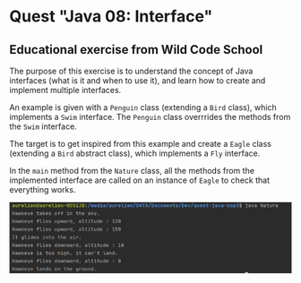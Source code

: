 # Quest "Java 08: Interface"

## Educational exercise from Wild Code School

The purpose of this exercise is to understand the concept of Java interfaces (what is it and when to use it), and learn how to create and implement multiple
interfaces.

An example is given with a <code>Penguin</code> class (extending a <code>Bird</code> class), which implements a <code>Swim</code> interface.
The <code>Penguin</code> class overrrides the methods from the <code>Swim</code> interface. 

The target is to get inspired from this example and create a <code>Eagle</code> class (extending a <code>Bird</code> abstract class), 
which implements a <code>Fly</code> interface.

In the <code>main</code> method from the <code>Nature</code> class, all the methods from the implemented interface are called on an instance of <code>Eagle</code>
to check that everything works.

![screen capture](https://github.com/0reldev/quest-java-oop3/blob/master/screen-capture.png)
